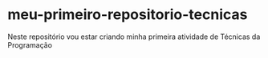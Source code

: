 # meu-primeiro-repositorio-tecnicas
Neste repositório vou estar criando minha primeira atividade de Técnicas da Programação
